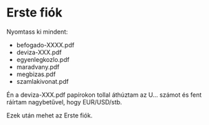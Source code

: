 # Erste fiók

Nyomtass ki mindent:

- befogado-XXXX.pdf
- deviza-XXX.pdf
- egyenlegkozlo.pdf
- maradvany.pdf
- megbizas.pdf
- szamlakivonat.pdf

Én a deviza-XXX.pdf papírokon tollal áthúztam az U… számot és fent ráírtam nagybetűvel, hogy EUR/USD/stb.

Ezek után mehet az Erste fiók.
